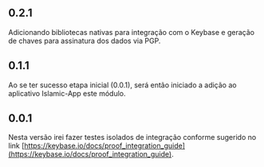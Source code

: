 ## 0.2.1

Adicionando bibliotecas nativas para integração com o Keybase e geração de chaves para assinatura dos dados via PGP.

## 0.1.1

Ao se ter sucesso etapa inicial (0.0.1), será então iniciado a adição ao aplicativo Islamic-App este módulo. 

## 0.0.1

Nesta versão irei fazer testes isolados de integração conforme sugerido no link [https://keybase.io/docs/proof_integration_guide](https://keybase.io/docs/proof_integration_guide).
